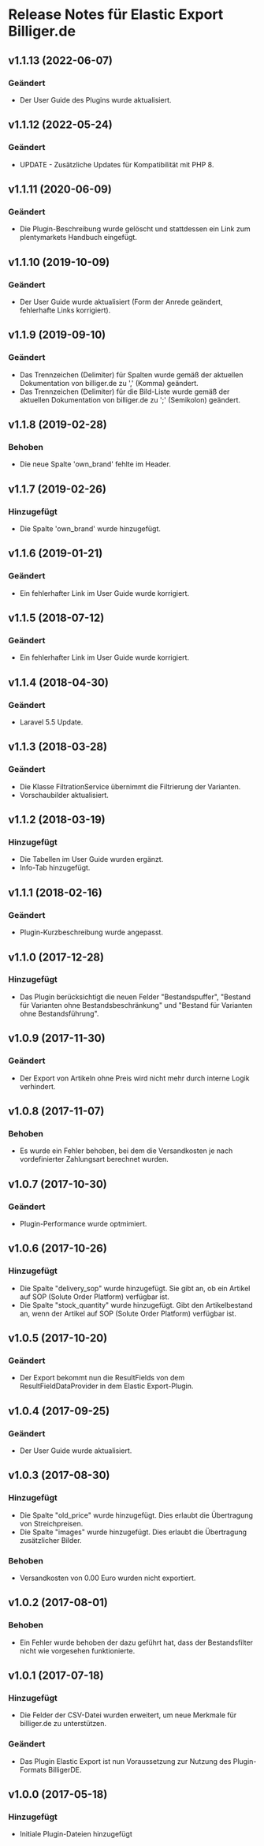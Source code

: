 # Release Notes für Elastic Export Billiger.de

## v1.1.13 (2022-06-07)

### Geändert
- Der User Guide des Plugins wurde aktualisiert.

## v1.1.12 (2022-05-24)

### Geändert
- UPDATE - Zusätzliche Updates für Kompatibilität mit PHP 8.

## v1.1.11 (2020-06-09)

### Geändert
- Die Plugin-Beschreibung wurde gelöscht und stattdessen ein Link zum plentymarkets Handbuch eingefügt.

## v1.1.10 (2019-10-09)

### Geändert

- Der User Guide wurde aktualisiert (Form der Anrede geändert, fehlerhafte Links korrigiert).

## v1.1.9 (2019-09-10)

### Geändert
- Das Trennzeichen (Delimiter) für Spalten wurde gemäß der aktuellen Dokumentation von billiger.de zu ',' (Komma) geändert.
- Das Trennzeichen (Delimiter) für die Bild-Liste wurde gemäß der aktuellen Dokumentation von billiger.de zu ';' (Semikolon) geändert.

## v1.1.8 (2019-02-28)

### Behoben
- Die neue Spalte 'own_brand' fehlte im Header.

## v1.1.7 (2019-02-26)

### Hinzugefügt
- Die Spalte 'own_brand' wurde hinzugefügt.

## v1.1.6 (2019-01-21)

### Geändert
- Ein fehlerhafter Link im User Guide wurde korrigiert.

## v1.1.5 (2018-07-12)

### Geändert
- Ein fehlerhafter Link im User Guide wurde korrigiert.

## v1.1.4 (2018-04-30)

### Geändert
- Laravel 5.5 Update.

## v1.1.3 (2018-03-28)

### Geändert
- Die Klasse FiltrationService übernimmt die Filtrierung der Varianten.
- Vorschaubilder aktualisiert.

## v1.1.2 (2018-03-19)

### Hinzugefügt
- Die Tabellen im User Guide wurden ergänzt.
- Info-Tab hinzugefügt.

## v1.1.1 (2018-02-16)

### Geändert
- Plugin-Kurzbeschreibung wurde angepasst.

## v1.1.0 (2017-12-28)

### Hinzugefügt
- Das Plugin berücksichtigt die neuen Felder "Bestandspuffer", "Bestand für Varianten ohne Bestandsbeschränkung" und "Bestand für Varianten ohne Bestandsführung".

## v1.0.9 (2017-11-30)

### Geändert
- Der Export von Artikeln ohne Preis wird nicht mehr durch interne Logik verhindert.

## v1.0.8 (2017-11-07)

### Behoben
- Es wurde ein Fehler behoben, bei dem die Versandkosten je nach vordefinierter Zahlungsart berechnet wurden.

## v1.0.7 (2017-10-30)

### Geändert
- Plugin-Performance wurde optmimiert.

## v1.0.6 (2017-10-26)

### Hinzugefügt
- Die Spalte "delivery_sop" wurde hinzugefügt. Sie gibt an, ob ein Artikel auf SOP (Solute Order Platform) verfügbar ist.
- Die Spalte "stock_quantity" wurde hinzugefügt. Gibt den Artikelbestand an, wenn der Artikel auf SOP (Solute Order Platform) verfügbar ist.

## v1.0.5 (2017-10-20)

### Geändert
- Der Export bekommt nun die ResultFields von dem ResultFieldDataProvider in dem Elastic Export-Plugin.

## v1.0.4 (2017-09-25)

### Geändert
- Der User Guide wurde aktualisiert.

## v1.0.3 (2017-08-30)

### Hinzugefügt
- Die Spalte "old_price" wurde hinzugefügt. Dies erlaubt die Übertragung von Streichpreisen.
- Die Spalte "images" wurde hinzugefügt. Dies erlaubt die Übertragung zusätzlicher Bilder.

### Behoben
- Versandkosten von 0.00 Euro wurden nicht exportiert.

## v1.0.2 (2017-08-01)

### Behoben
- Ein Fehler wurde behoben der dazu geführt hat, dass der Bestandsfilter nicht wie vorgesehen funktionierte.

## v1.0.1 (2017-07-18)

### Hinzugefügt
- Die Felder der CSV-Datei wurden erweitert, um neue Merkmale für billiger.de zu unterstützen.

### Geändert
- Das Plugin Elastic Export ist nun Voraussetzung zur Nutzung des Plugin-Formats BilligerDE.

## v1.0.0 (2017-05-18)

### Hinzugefügt
- Initiale Plugin-Dateien hinzugefügt
